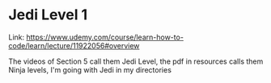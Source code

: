 # Jedi Level 1

Link: https://www.udemy.com/course/learn-how-to-code/learn/lecture/11922056#overview

The videos of Section 5 call them Jedi Level,
the pdf in resources calls them Ninja levels,
I'm going with Jedi in my directories